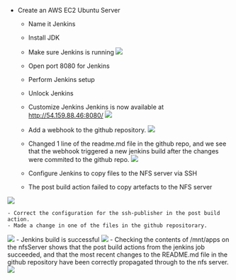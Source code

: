 - Create an AWS EC2 Ubuntu Server 
    - Name it Jenkins
    - Install JDK
    - Make sure Jenkins is running
![](https://firebasestorage.googleapis.com/v0/b/firescript-577a2.appspot.com/o/imgs%2Fapp%2Fandy-devops%2FS8hxGosSYp.png?alt=media&token=3aa057e1-ba37-450b-adb4-f04814a6d402)
    - Open port 8080 for Jenkins
    - Perform Jenkins setup
    - Unlock Jenkins
    - Customize Jenkins
Jenkins is now available at http://54.159.88.46:8080/
![](https://firebasestorage.googleapis.com/v0/b/firescript-577a2.appspot.com/o/imgs%2Fapp%2Fandy-devops%2FEaFOPzny23.png?alt=media&token=d01d22a9-4684-44da-ae04-cc687a485a90)
    - Add a webhook to the github repository. 
![](https://firebasestorage.googleapis.com/v0/b/firescript-577a2.appspot.com/o/imgs%2Fapp%2Fandy-devops%2FwOTTzVCv7f.png?alt=media&token=d970e154-fffb-4ba5-8acc-52efaa260758)

    - Changed 1 line of the readme.md file in the github repo, and we see that the webhook triggered a new jenkins build after the changes were commited to the github repo.
![](https://firebasestorage.googleapis.com/v0/b/firescript-577a2.appspot.com/o/imgs%2Fapp%2Fandy-devops%2Fb5_1ExUJzi.png?alt=media&token=c122e516-883c-416a-ade9-d4e7dd85d196)

    - Configure Jenkins to copy files to the NFS server via SSH
    - The post build action failed to copy artefacts to the NFS server

![](https://firebasestorage.googleapis.com/v0/b/firescript-577a2.appspot.com/o/imgs%2Fapp%2Fandy-devops%2F3PasgxGW3h.png?alt=media&token=253bb95e-31ee-49db-8d2b-72497757c68f)

    - Correct the configuration for the ssh-publisher in the post build action.
    - Made a change in one of the files in the github repositorary.

![](https://firebasestorage.googleapis.com/v0/b/firescript-577a2.appspot.com/o/imgs%2Fapp%2Fandy-devops%2Fksn9GiEzdo.png?alt=media&token=c6b5a6ec-9ac6-4f32-be67-cc3807cd7896)
    - Jenkins build is successful
![](https://firebasestorage.googleapis.com/v0/b/firescript-577a2.appspot.com/o/imgs%2Fapp%2Fandy-devops%2F5JKWXvzVYK.png?alt=media&token=40761f2f-55e7-42ff-a4a6-d3648ea298e0)
    - Checking the contents of /mnt/apps on the nfsServer shows that the post build actions from the jenkins job succeeded, and that the most recent changes to the README.md file in the github repository have been correctly propagated through to the nfs server.
![](https://firebasestorage.googleapis.com/v0/b/firescript-577a2.appspot.com/o/imgs%2Fapp%2Fandy-devops%2FPB-ZdoBPgS.png?alt=media&token=39ed08d0-2f9a-4e6d-bd02-4a300d2d3753)

